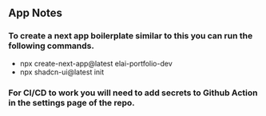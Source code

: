 ## App Notes

### To create a next app boilerplate similar to this you can run the following commands.

- npx create-next-app@latest elai-portfolio-dev
- npx shadcn-ui@latest init

### For CI/CD to work you will need to add secrets to Github Action in the settings page of the repo.
